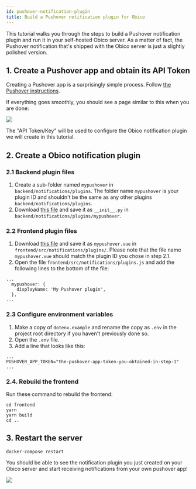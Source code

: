 ```yaml
---
id: pushover-notification-plugin
title: Build a Pushover notification plugin for Obico
---
```


This tutorial walks you through the steps to build a Pushover notification plugin and run it in your self-hosted Obico server. As a matter of fact, the Pushover notification that's shipped with the Obico server is just a slightly polished version.

## 1. Create a Pushover app and obtain its API Token

Creating a Pushover app is a surprisingly simple process. Follow [the Pushover instructions](https://pushover.net/api#registration).

If everything goes smoothly, you should see a page similar to this when you are done:

![](/img/tutorials/pushover-app-token.jpg)

The "API Token/Key" will be used to configure the Obico notification plugin we will create in this tutorial.


## 2. Create a Obico notification plugin

### 2.1 Backend plugin files

1. Create a sub-folder named `mypushover` in `backend/notifications/plugins`. The folder name `mypushover` is your plugin ID and shouldn't be the same as any other plugins `backend/notifications/plugins`.
2. Download [this file](https://raw.githubusercontent.com/TheSpaghettiDetective/TheSpaghettiDetective/master/backend/notifications/plugins/pushover/__init__.py) and save it as `__init__.py` in `backend/notifications/plugins/mypushover`.

### 2.2 Frontend plugin files

1. Download [this file](https://raw.githubusercontent.com/TheSpaghettiDetective/TheSpaghettiDetective/master/frontend/src/notifications/plugins/pushover.vue) and save it as `mypushover.vue` in `frontend/src/notifications/plugins/`. Please note that the file name `mypushover.vue` should match the plugin ID you chose in step 2.1.
2. Open the file `frontend/src/notifications/plugins.js` and add the following lines to the bottom of the file:
```
...
  mypushover: {
    displayName: 'My Pushover plugin',
  },
...
```

### 2.3 Configure environment variables

1. Make a copy of `dotenv.example` and rename the copy as `.env` in the project root directory if you haven't previously done so.
2. Open the `.env` file.
3. Add a line that looks like this:
```
...
PUSHOVER_APP_TOKEN="the-pushover-app-token-you-obtained-in-step-1"
...
```

### 2.4. Rebuild the frontend

Run these command to rebuild the frontend:

```
cd frontend
yarn
yarn build
cd ..
```

## 3. Restart the server

```
docker-compose restart
```

You should be able to see the notification plugin you just created on your Obico server and start receiving notifications from your own pushover app!

![](/img/tutorials/pushover-notification-plugin-done.jpg)


